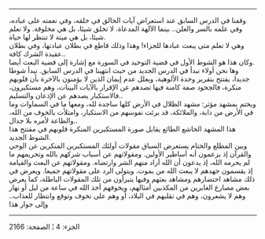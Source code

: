 ------------------------------------------------------------------------

وقفنا في الدرس السابق عند استعراض آيات الخالق في خلقه، وفي نعمته على
عباده، وفي علمه بالسر والعلن.. بينما الآلهة المدعاة. لا تخلق شيئا، بل هي
مخلوقة. ولا تعلم شيئا، بل هي ميتة لا تنتظر لها حياة.  
وهي لا تعلم متى يبعث عبادها للجزاء! وهذا وذلك قاطع في بطلان عبادتها، وفي
بطلان عقيدة الشرك كافة..  
وكان هذا هو الشوط الأول في قضية التوحيد في السورة مع إشارة إلى قضية
البعث أيضا.  
وها نحن أولاء نبدأ في الدرس الجديد من حيث انتهينا في الدرس السابق. نبدأ
شوطا جديدا، يفتتح بتقرير وحدة الألوهية، ويعلل عدم إيمان الذين لا يؤمنون
بالآخرة بأن قلوبهم منكرة، فالجحود صفة كامنة فيها تصدهم عن الإقرار
بالآيات البينات، وهم مستكبرون، فالاستكبار يصدهم عن الإذعان والتسليم..  
ويختم بمشهد مؤثر: مشهد الظلال في الأرض كلها ساجدة لله، ومعها ما في
السماوات وما في الأرض من دابة، والملائكة، قد برئت نفوسهم من الاستكبار،
وامتلأت بالخوف من الله، والطاعة لأمره بلا جدال..  
هذا المشهد الخاشع الطائع يقابل صورة المستكبرين المنكرة قلوبهم في مفتتح
هذا الشوط الجديد.  
وبين المطلع والختام يستعرض السياق مقولات أولئك المستكبرين المنكرين عن
الوحي والقرآن إذ يزعمون أنه أساطير الأولين. ومقولاتهم عن أسباب شركهم
بالله وتحريمهم ما لم يحرمه الله، إذ يدعون أن الله أراد منهم الشر
وارتضاه. ومقولاتهم عن البعث والقيامة إذ يقسمون جهدهم لا يبعث الله من
يموت. ويتولى الرد على مقولاتهم جميعا. ويعرض في ذلك مشاهد احتضارهم ومشاهد
بعثهم وفيها يتبرأون من تلك المقولات الباطلة، كما يعرض بعض مصارع الغابرين
من المكذبين أمثالهم، ويخوفهم أخذ الله في ساعة من ليل أو نهار وهم لا
يشعرون، وهم في تقلبهم في البلاد، أو وهم على تخوف وتوقع وانتظار للعذاب..
وإلى جوار هذا

------------------------------------------------------------------------

الجزء: 4 ¦ الصفحة: 2166
